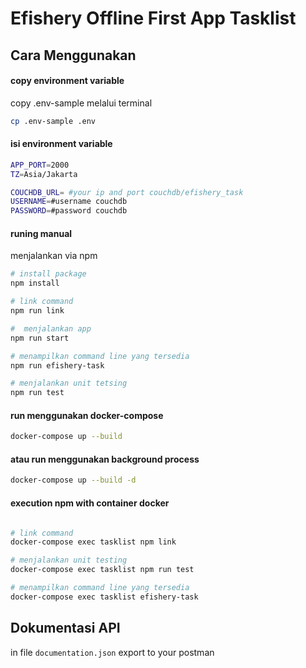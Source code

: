 # Efishery Offline First App Tasklist

## Cara Menggunakan

#### copy environment variable
copy .env-sample melalui terminal 
```sh
cp .env-sample .env
```

#### isi environment variable
```sh
APP_PORT=2000
TZ=Asia/Jakarta

COUCHDB_URL= #your ip and port couchdb/efishery_task
USERNAME=#username couchdb
PASSWORD=#password couchdb
```

#### runing manual
menjalankan via npm
```sh
# install package
npm install

# link command
npm run link 

#  menjalankan app
npm run start

# menampilkan command line yang tersedia
npm run efishery-task

# menjalankan unit tetsing
npm run test 
```

#### run menggunakan docker-compose

```sh
docker-compose up --build
```

#### atau run menggunakan background process

```sh
docker-compose up --build -d
```
#### execution npm with container docker
```sh

# link command
docker-compose exec tasklist npm link

# menjalankan unit testing
docker-compose exec tasklist npm run test

# menampilkan command line yang tersedia
docker-compose exec tasklist efishery-task
```

## Dokumentasi API 
in file `documentation.json` export to your postman
